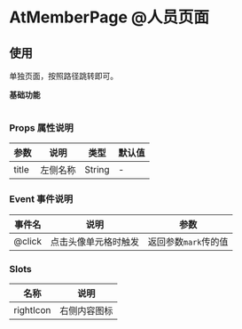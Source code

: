 # AtMemberPage @人员页面

## 使用
单独页面，按照路径跳转即可。
 
**基础功能**
```html

```

### Props 属性说明

| 参数 | 说明 | 类型 | 默认值 |
| ---- | ---- | ---- | ---- |
|title|左侧名称|String|-

### Event 事件说明

| 事件名 | 说明 | 参数 |
| ---- | ---- | ---- |
|@click|点击头像单元格时触发|返回参数`mark`传的值

### Slots

| 名称 | 说明 |
| ---- | ---- |
| rightIcon | 右侧内容图标 |